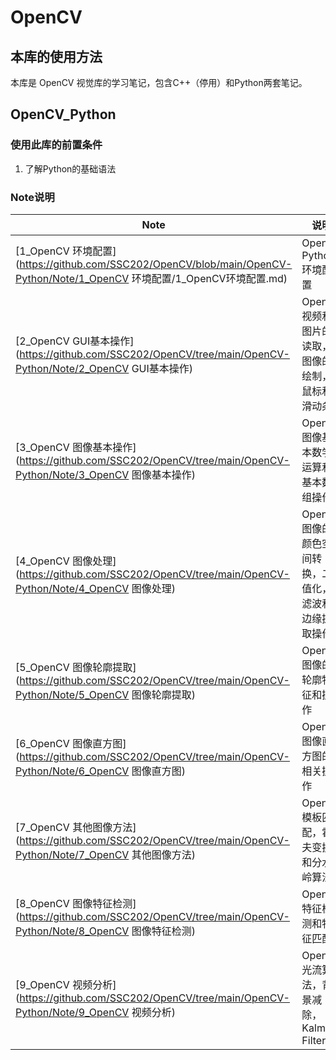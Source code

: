 # OpenCV 

## 本库的使用方法

本库是 OpenCV 视觉库的学习笔记，包含C++（停用）和Python两套笔记。

## OpenCV_Python

### 使用此库的前置条件

1. 了解Python的基础语法

### Note说明

| Note                                                         | 说明                                                  |
| ------------------------------------------------------------ | ----------------------------------------------------- |
| [1_OpenCV 环境配置](https://github.com/SSC202/OpenCV/blob/main/OpenCV-Python/Note/1_OpenCV 环境配置/1_OpenCV环境配置.md) | OpenCV Python 环境配置                                |
| [2_OpenCV GUI基本操作](https://github.com/SSC202/OpenCV/tree/main/OpenCV-Python/Note/2_OpenCV GUI基本操作) | OpenCV 视频和图片的读取，图像的绘制，鼠标和滑动条     |
| [3_OpenCV 图像基本操作](https://github.com/SSC202/OpenCV/tree/main/OpenCV-Python/Note/3_OpenCV 图像基本操作) | OpenCV 图像基本数学运算和基本数组操作                 |
| [4_OpenCV 图像处理](https://github.com/SSC202/OpenCV/tree/main/OpenCV-Python/Note/4_OpenCV 图像处理) | OpenCV 图像的颜色空间转换，二值化，滤波和边缘提取操作 |
| [5_OpenCV 图像轮廓提取](https://github.com/SSC202/OpenCV/tree/main/OpenCV-Python/Note/5_OpenCV 图像轮廓提取) | OpenCV 图像的轮廓特征和操作                           |
| [6_OpenCV 图像直方图](https://github.com/SSC202/OpenCV/tree/main/OpenCV-Python/Note/6_OpenCV 图像直方图) | OpenCV 图像直方图的相关操作                           |
| [7_OpenCV 其他图像方法](https://github.com/SSC202/OpenCV/tree/main/OpenCV-Python/Note/7_OpenCV 其他图像方法) | OpenCV 模板匹配，霍夫变换和分水岭算法                 |
| [8_OpenCV 图像特征检测](https://github.com/SSC202/OpenCV/tree/main/OpenCV-Python/Note/8_OpenCV 图像特征检测) | OpenCV 特征检测和特征匹配                             |
| [9_OpenCV 视频分析](https://github.com/SSC202/OpenCV/tree/main/OpenCV-Python/Note/9_OpenCV 视频分析) | OpenCV 光流算法，背景减除，Kalman Filter              |

